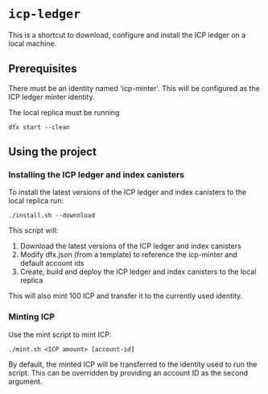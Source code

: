 # `icp-ledger`

This is a shortcut to download, configure and install the ICP ledger on a local machine.

## Prerequisites

There must be an identity named 'icp-minter'. This will be configured as the ICP ledger minter identity.

The local replica must be running
```
dfx start --clean
```

## Using the project

### Installing the ICP ledger and index canisters

To install the latest versions of the ICP ledger and index canisters to the local replica run:

```
./install.sh --downnload
```

This script will:
1. Download the latest versions of the ICP ledger and index canisters
2. Modify dfx.json (from a template) to reference the icp-minter and default account ids
3. Create, build and deploy the ICP ledger and index canisters to the local replica

This will also mint 100 ICP and transfer it to the currently used identity.

### Minting ICP

Use the mint script to mint ICP:
```
./mint.sh <ICP amount> [account-id]
```

By default, the minted ICP will be transferred to the identity used to run the script. This can be overridden by providing an account ID as the second argument.

